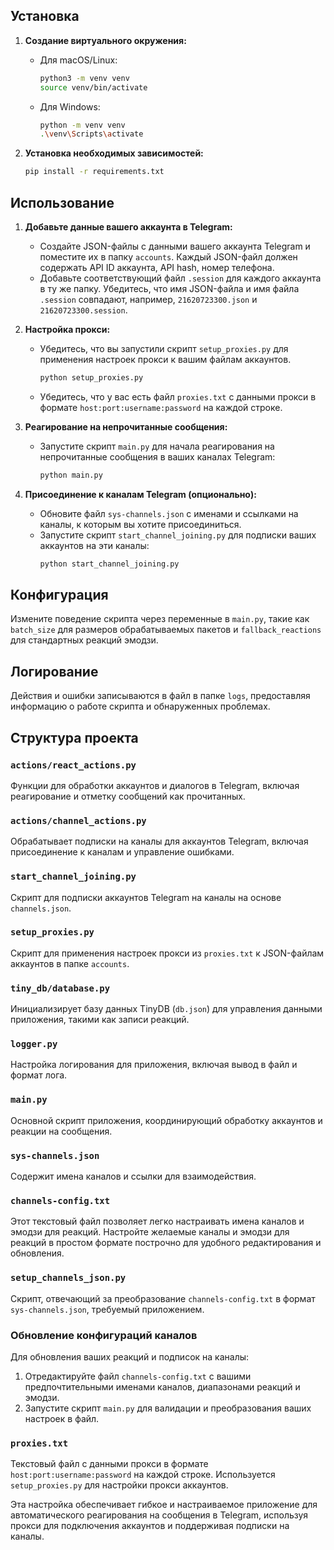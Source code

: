 ## Установка

1. **Создание виртуального окружения:**
   - Для macOS/Linux:
     ```sh
     python3 -m venv venv
     source venv/bin/activate
     ```
   - Для Windows:
     ```sh
     python -m venv venv
     .\venv\Scripts\activate
     ```

2. **Установка необходимых зависимостей:**
   ```sh
   pip install -r requirements.txt
   ```

## Использование

1. **Добавьте данные вашего аккаунта в Telegram:**
   - Создайте JSON-файлы с данными вашего аккаунта Telegram и поместите их в папку `accounts`. Каждый JSON-файл должен содержать API ID аккаунта, API hash, номер телефона.
   - Добавьте соответствующий файл `.session` для каждого аккаунта в ту же папку. Убедитесь, что имя JSON-файла и имя файла `.session` совпадают, например, `21620723300.json` и `21620723300.session`.

2. **Настройка прокси:**
   - Убедитесь, что вы запустили скрипт `setup_proxies.py` для применения настроек прокси к вашим файлам аккаунтов.
     ```sh
     python setup_proxies.py
     ```
   - Убедитесь, что у вас есть файл `proxies.txt` с данными прокси в формате `host:port:username:password` на каждой строке.

3. **Реагирование на непрочитанные сообщения:**
   - Запустите скрипт `main.py` для начала реагирования на непрочитанные сообщения в ваших каналах Telegram:
     ```sh
     python main.py
     ```

4. **Присоединение к каналам Telegram (опционально):**
   - Обновите файл `sys-channels.json` с именами и ссылками на каналы, к которым вы хотите присоединиться.
   - Запустите скрипт `start_channel_joining.py` для подписки ваших аккаунтов на эти каналы:
     ```sh
     python start_channel_joining.py
     ```

## Конфигурация

Измените поведение скрипта через переменные в `main.py`, такие как `batch_size` для размеров обрабатываемых пакетов и `fallback_reactions` для стандартных реакций эмодзи.

## Логирование

Действия и ошибки записываются в файл в папке `logs`, предоставляя информацию о работе скрипта и обнаруженных проблемах.

## Структура проекта

### `actions/react_actions.py`

Функции для обработки аккаунтов и диалогов в Telegram, включая реагирование и отметку сообщений как прочитанных.

### `actions/channel_actions.py`

Обрабатывает подписки на каналы для аккаунтов Telegram, включая присоединение к каналам и управление ошибками.

### `start_channel_joining.py`

Скрипт для подписки аккаунтов Telegram на каналы на основе `channels.json`.

### `setup_proxies.py`

Скрипт для применения настроек прокси из `proxies.txt` к JSON-файлам аккаунтов в папке `accounts`.

### `tiny_db/database.py`

Инициализирует базу данных TinyDB (`db.json`) для управления данными приложения, такими как записи реакций.

### `logger.py`

Настройка логирования для приложения, включая вывод в файл и формат лога.

### `main.py`

Основной скрипт приложения, координирующий обработку аккаунтов и реакции на сообщения.

### `sys-channels.json`

Содержит имена каналов и ссылки для взаимодействия.

### `channels-config.txt`

Этот текстовый файл позволяет легко настраивать имена каналов и эмодзи для реакций. Настройте желаемые каналы и эмодзи для реакций в простом формате построчно для удобного редактирования и обновления.

### `setup_channels_json.py`

Скрипт, отвечающий за преобразование `channels-config.txt` в формат `sys-channels.json`, требуемый приложением.

### Обновление конфигураций каналов

Для обновления ваших реакций и подписок на каналы:

1. Отредактируйте файл `channels-config.txt` с вашими предпочтительными именами каналов, диапазонами реакций и эмодзи.
2. Запустите скрипт `main.py` для валидации и преобразования ваших настроек в файл.

### `proxies.txt`

Текстовый файл с данными прокси в формате `host:port:username:password` на каждой строке. Используется `setup_proxies.py` для настройки прокси аккаунтов.

Эта настройка обеспечивает гибкое и настраиваемое приложение для автоматического реагирования на сообщения в Telegram, используя прокси для подключения аккаунтов и поддерживая подписки на каналы.